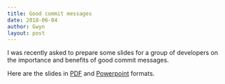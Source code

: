 ```yaml
---
title: Good commit messages
date: 2018-06-04
author: Gwyn
layout: post
---
```


I was recently asked to prepare some slides for a group of developers on the importance and benefits of good commit messages.

Here are the slides in [PDF](/content/good-commit-messages.pdf) and [Powerpoint](/content/good-commit-messages.pptx) formats.
